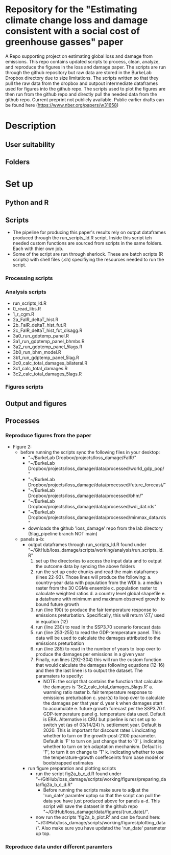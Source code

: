 # Repository for the "Estimating climate change loss and damage consistent with a social cost of greenhouse gasses" paper
A Repo supporting project on estimating global loss and damage from emissions. This repo contains updated scripts to process, clean, analyze, and reproduce the figures in the loss and damage paper. The scripts are run through the github repository but raw data are stored in the BurkeLab Dropbox directory due to size limitations. The scripts written so that they pull the raw data from the dropbox and outpout intermediate dataframes used for figures into the github repo. The scripts used to plot the figures are then run from the github repo and directly pull the needed data from the github repo. Current preprint not publicly available. Public earlier drafts can be found here (https://www.nber.org/papers/w31658)

# Description

## User suitability 

## Folders 

# Set up 

## Python and R

## Scripts 

- The pipeline for producing this paper's results rely on output dataframes produced through the run_scripts_ld.R script. Inside this script teh needed custom functions are sourced from scripts in the same folders. Each with thier own job.
- Some of the script are run through sherlock. These are batch scripts (R scripts) with shell files (.sh) specifiying the resources needed to run the script. 

### Processing scripts 

### Analysis scripts 

- run_scripts_ld.R
- 0_read_libs.R
- 1_r_cgm.R
- 2a_FaIR_deltaT_hist.R
- 2b_FaIR_deltaT_hist_fut.R
- 2c_FaIR_deltaT_hist_fut_disagg.R
- 3a0_run_gdptemp_panel.R
- 3a1_run_gdptemp_panel_bhmbs.R
- 3a2_run_gdptemp_panel_5lags.R
- 3b0_run_bhm_model.R
- 3b1_run_gdptemp_panel_5lag.R
- 3c0_calc_total_damages_bilateral.R
- 3c1_calc_total_damages.R
- 3c2_calc_total_damages_5lags.R

### Figures scripts

## Output and figures 

## Processes 

### Reproduce figures from the paper 

- Figure 2:
    - before running the scripts sync the following files in your desktop:
        - "~/BurkeLab Dropbox/projects/loss_damage/FaIR/"
        - "~/BurkeLab Dropbox/projects/loss_damage/data/processed/world_gdp_pop/"
        - "~/BurkeLab Dropbox/projects/loss_damage/data/processed/future_forecast/"
        - "~/BurkeLab Dropbox/projects/loss_damage/data/processed/bhm/"
        - "~/BurkeLab Dropbox/projects/loss_damage/data/processed/wdi_dat.rds"
        - "~/BurkeLab Dropbox/projects/loss_damage/data/processed/minmax_data.rds"
        - downloads the github 'loss_damage' repo from the lab directory (5lag_pipeline branch NOT main)
    - panels a-b:
        - output dataframes through run_scripts_ld.R found under "~/GitHub/loss_damage/scripts/working/analysis/run_scripts_ld.R"
            1. set up the directories to access the input data and to output the outcome data by syncing the above folders
            2. run the set up code chunks and read the main dataframes (lines 22-93). Those lines will produce the following:
                a. country-year data with population from the WDI
                b. a median raster from the 30 CGMs ensemble
                c. population raster to calculate weighted ratios
                d. a country level global shapefile
                e. a dataframe with minimum and maximum observed growth to bound future growth                
            3. run (line 190) to produce the fair temperature response to emissions preturbation. Specifically, this will return $' \delta{T}_t '$ used in equation (12)
            4. run (line 230) to read in the SSP3.70 scenario forecast data
            5. run (line 253-255) to read the GDP-temperature panel. This data will be used to calculate the damages attributed to the emissions preturbation 
            6. run (line 285) to read in the number of years to loop over to produce the damages per emissions in a given year 
            7. Finally, run lines (292-304) this will run the custom function that would calculate the damages following equations (12-16) and then the last linee is to output the dataset. The paramaters to specify:
                - NOTE: the script that contains the function that calculate the damages is '3c2_calc_total_damages_5lags.R'
                a. warming ratio raster
                b. fair temperature response to emissions preturbation 
                c. year(s) to loop over to calculate the damages per that year 
                d. year k when damages start to accumulate 
                e. future growth forecast per the SSP3.70 
                f. GDP-temperature panel 
                g. temperature data used. Default is ERA. Alternative is CRU but pipeline is not set up to switch yet (as of 03/14/24)
                h. settlement year. Default is 2020. This is important for discount rates
                i. indicating whether to turn on the growth-post-2100 poarameter. Default is 'F' to turn on just change that to '0'
                j. indicating whether to turn on teh adaptation mechanism. Default is 'F', to turn it on change to 'T'
                k. indicating whether to use the temperature-growth coeffeceints from base model or bootstrapped estimates
        - run figure preparation and plotting scripts
            - run the script fig2a_b_c_d.R found under "~/GitHub/loss_damage/scripts/working/figures/preparing_data/fig2a_b_c_d.R"
                - Before running the scripts make sure to adjust the 'run_date' paramter uptop so that the script can pull the data you have just produced above for panels a-d. This script will save the dataset in the github repo "~/GitHub/loss_damage/data/figures/{run_date}/".
            - now run the scripts 'fig2a_b_plot.R' and can be found here:  "~/GitHub/loss_damage/scripts/working/figures/plotting_data/". Also make sure you have updated the 'run_date' parameter up top. 



### Reproduce data under different paramters 

